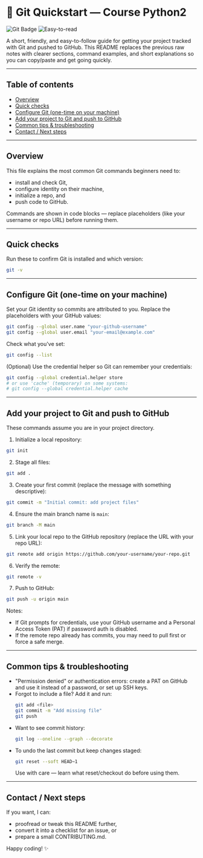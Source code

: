 # 🚀 Git Quickstart — Course Python2

![Git Badge](https://img.shields.io/badge/Git-Guide-blue?logo=git) ![Easy-to-read](https://img.shields.io/badge/Readability-High-green)

A short, friendly, and easy-to-follow guide for getting your project tracked with Git and pushed to GitHub. This README replaces the previous raw notes with clearer sections, command examples, and short explanations so you can copy/paste and get going quickly.

---

## Table of contents
- [Overview](#overview)
- [Quick checks](#quick-checks)
- [Configure Git (one-time on your machine)](#configure-git-one-time-on-your-machine)
- [Add your project to Git and push to GitHub](#add-your-project-to-git-and-push-to-github)
- [Common tips & troubleshooting](#common-tips--troubleshooting)
- [Contact / Next steps](#contact--next-steps)

---

## Overview
This file explains the most common Git commands beginners need to:
- install and check Git,
- configure identity on their machine,
- initialize a repo, and
- push code to GitHub.

Commands are shown in code blocks — replace placeholders (like your username or repo URL) before running them.

---

## Quick checks
Run these to confirm Git is installed and which version:
```bash
git -v
```

---

## Configure Git (one-time on your machine)
Set your Git identity so commits are attributed to you. Replace the placeholders with your GitHub values:

```bash
git config --global user.name "your-github-username"
git config --global user.email "your-email@example.com"
```

Check what you've set:
```bash
git config --list
```

(Optional) Use the credential helper so Git can remember your credentials:
```bash
git config --global credential.helper store
# or use 'cache' (temporary) on some systems:
# git config --global credential.helper cache
```

---

## Add your project to Git and push to GitHub
These commands assume you are in your project directory.

1) Initialize a local repository:
```bash
git init
```

2) Stage all files:
```bash
git add .
```

3) Create your first commit (replace the message with something descriptive):
```bash
git commit -m "Initial commit: add project files"
```

4) Ensure the main branch name is `main`:
```bash
git branch -M main
```

5) Link your local repo to the GitHub repository (replace the URL with your repo URL):
```bash
git remote add origin https://github.com/your-username/your-repo.git
```

6) Verify the remote:
```bash
git remote -v
```

7) Push to GitHub:
```bash
git push -u origin main
```

Notes:
- If Git prompts for credentials, use your GitHub username and a Personal Access Token (PAT) if password auth is disabled.
- If the remote repo already has commits, you may need to pull first or force a safe merge.

---

## Common tips & troubleshooting
- "Permission denied" or authentication errors: create a PAT on GitHub and use it instead of a password, or set up SSH keys.
- Forgot to include a file? Add it and run:
  ```bash
  git add <file>
  git commit -m "Add missing file"
  git push
  ```
- Want to see commit history:
  ```bash
  git log --oneline --graph --decorate
  ```
- To undo the last commit but keep changes staged:
  ```bash
  git reset --soft HEAD~1
  ```
  Use with care — learn what reset/checkout do before using them.

---

## Contact / Next steps
If you want, I can:
- proofread or tweak this README further,
- convert it into a checklist for an issue, or
- prepare a small CONTRIBUTING.md.

Happy coding! ✨